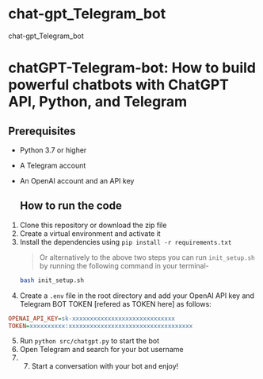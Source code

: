 # chat-gpt_Telegram_bot
chat-gpt_Telegram_bot

# chatGPT-Telegram-bot: How to build powerful chatbots with ChatGPT API, Python, and Telegram

## Prerequisites
- Python 3.7 or higher
- A Telegram account
- An OpenAI account and an API key

  ## How to run the code

1. Clone this repository or download the zip file
2. Create a virtual environment and activate it
3. Install the dependencies using `pip install -r requirements.txt`
    > Or alternatively to the above two steps you can run `init_setup.sh` by running the following command in your terminal-
    ```bash
    bash init_setup.sh
    ```
4. Create a `.env` file in the root directory and add your OpenAI API key and Telegram BOT TOKEN [refered as TOKEN here] as follows:

```ini
OPENAI_API_KEY=sk-xxxxxxxxxxxxxxxxxxxxxxxxxxxxx
TOKEN=xxxxxxxxxx:xxxxxxxxxxxxxxxxxxxxxxxxxxxxxxxxxxx
```

5. Run `python src/chatgpt.py` to start the bot
6. Open Telegram and search for your bot username
7. 7. Start a conversation with your bot and enjoy!

